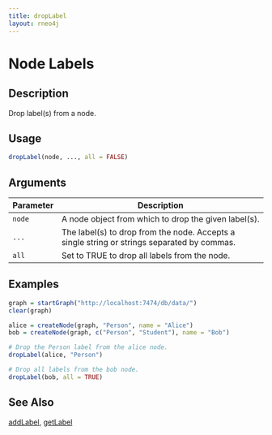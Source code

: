 ```yaml
---
title: dropLabel
layout: rneo4j
---
```


# Node Labels

## Description

Drop label(s) from a node.

## Usage

```r
dropLabel(node, ..., all = FALSE)
```

## Arguments

| Parameter | Description     |
| --------- | --------------- |
| `node`    | A node object from which to drop the given label(s). |
| `...`     | The label(s) to drop from the node. Accepts a single string or strings separated by commas. |
| `all`     | Set to TRUE to drop all labels from the node. |

## Examples

```r
graph = startGraph("http://localhost:7474/db/data/")
clear(graph)

alice = createNode(graph, "Person", name = "Alice")
bob = createNode(graph, c("Person", "Student"), name = "Bob")

# Drop the Person label from the alice node.
dropLabel(alice, "Person")

# Drop all labels from the bob node.
dropLabel(bob, all = TRUE)
```

## See Also

[addLabel](add-label.html), [getLabel](get-label.html)
